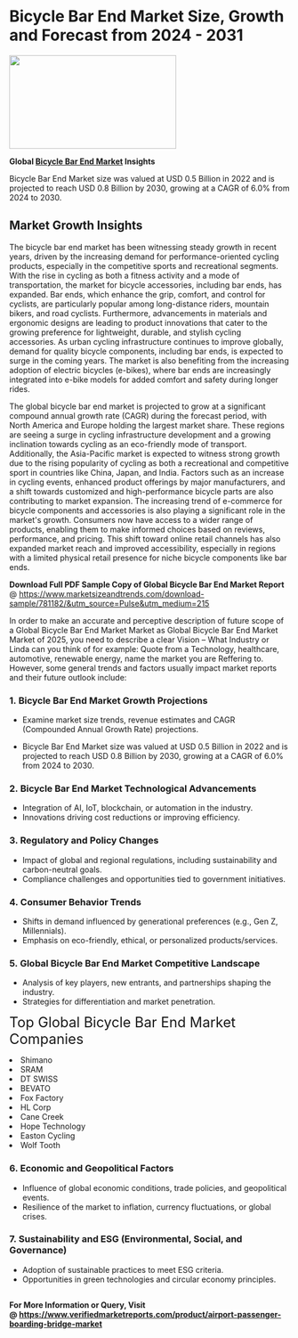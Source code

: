 <H1>Bicycle Bar End Market Size, Growth and Forecast from 2024 - 2031</H1><img class="aligncenter size-medium wp-image-584254" src="https://thirdeyenews.in/wp-content/uploads/2024/09/Global-Market-Research-300x168.jpeg" alt="" width="300" height="168" /><p><strong>Global&nbsp;<a href="https://www.marketsizeandtrends.com/download-sample/781182/&amp;utm_source=Pulse&amp;utm_medium=215">Bicycle Bar End Market</a> Insights</strong></p><p>Bicycle Bar End Market size was valued at USD 0.5 Billion in 2022 and is projected to reach USD 0.8 Billion by 2030, growing at a CAGR of 6.0% from 2024 to 2030.</p><p><h2>Market Growth Insights</h2> <p>The bicycle bar end market has been witnessing steady growth in recent years, driven by the increasing demand for performance-oriented cycling products, especially in the competitive sports and recreational segments. With the rise in cycling as both a fitness activity and a mode of transportation, the market for bicycle accessories, including bar ends, has expanded. Bar ends, which enhance the grip, comfort, and control for cyclists, are particularly popular among long-distance riders, mountain bikers, and road cyclists. Furthermore, advancements in materials and ergonomic designs are leading to product innovations that cater to the growing preference for lightweight, durable, and stylish cycling accessories. As urban cycling infrastructure continues to improve globally, demand for quality bicycle components, including bar ends, is expected to surge in the coming years. The market is also benefiting from the increasing adoption of electric bicycles (e-bikes), where bar ends are increasingly integrated into e-bike models for added comfort and safety during longer rides. </p> <p>The global bicycle bar end market is projected to grow at a significant compound annual growth rate (CAGR) during the forecast period, with North America and Europe holding the largest market share. These regions are seeing a surge in cycling infrastructure development and a growing inclination towards cycling as an eco-friendly mode of transport. Additionally, the Asia-Pacific market is expected to witness strong growth due to the rising popularity of cycling as both a recreational and competitive sport in countries like China, Japan, and India. Factors such as an increase in cycling events, enhanced product offerings by major manufacturers, and a shift towards customized and high-performance bicycle parts are also contributing to market expansion. The increasing trend of e-commerce for bicycle components and accessories is also playing a significant role in the market's growth. Consumers now have access to a wider range of products, enabling them to make informed choices based on reviews, performance, and pricing. This shift toward online retail channels has also expanded market reach and improved accessibility, especially in regions with a limited physical retail presence for niche bicycle components like bar ends. </p><p><span class=""><strong>Download Full PDF Sample Copy of Global Bicycle Bar End Market Report</strong> @ <a href="https://www.marketsizeandtrends.com/download-sample/781182/&amp;utm_source=Pulse&amp;utm_medium=215" target="_blank">https://www.marketsizeandtrends.com/download-sample/781182/&amp;utm_source=Pulse&amp;utm_medium=215</a></span></p><p>In order to make an accurate and perceptive description of future scope of a Global&nbsp;Bicycle Bar End Market Market as Global&nbsp;Bicycle Bar End Market Market of 2025, you need to describe a clear Vision &ndash; What Industry or Linda can you think of for example: Quote from a Technology, healthcare, automotive, renewable energy, name the market you are Reffering to. However, some general trends and factors usually impact market reports and their future outlook include:</p><h3>1.&nbsp;<strong>Bicycle Bar End Market Growth Projections</strong></h3><ul><li>Examine market size trends, revenue estimates and CAGR (Compounded Annual Growth Rate) projections.</li><li><p>Bicycle Bar End Market size was valued at USD 0.5 Billion in 2022 and is projected to reach USD 0.8 Billion by 2030, growing at a CAGR of 6.0% from 2024 to 2030.</p></li></ul><h3>2.&nbsp;<strong>Bicycle Bar End Market Technological Advancements</strong></h3><ul><li>Integration of AI, IoT, blockchain, or automation in the industry.</li><li>Innovations driving cost reductions or improving efficiency.</li></ul><h3>3.&nbsp;<strong>Regulatory and Policy Changes</strong></h3><ul><li>Impact of global and regional regulations, including sustainability and carbon-neutral goals.</li><li>Compliance challenges and opportunities tied to government initiatives.</li></ul><h3>4.&nbsp;<strong>Consumer Behavior Trends</strong></h3><ul><li>Shifts in demand influenced by generational preferences (e.g., Gen Z, Millennials).</li><li>Emphasis on eco-friendly, ethical, or personalized products/services.</li></ul><h3>5.&nbsp;<strong>Global Bicycle Bar End Market Competitive Landscape</strong></h3><ul><li>Analysis of key players, new entrants, and partnerships shaping the industry.</li><li>Strategies for differentiation and market penetration.</li></ul><p data-pm-slice="1 1 []"><span style="color: inherit; font-family: inherit; font-size: 25px;">Top Global Bicycle Bar End Market Companies</span></p><div class="" data-test-id=""><p><li>Shimano</li><li> SRAM</li><li> DT SWISS</li><li> BEVATO</li><li> Fox Factory</li><li> HL Corp</li><li> Cane Creek</li><li> Hope Technology</li><li> Easton Cycling</li><li> Wolf Tooth</li></p></div><h3>6.&nbsp;<strong>Economic and Geopolitical Factors</strong></h3><ul><li>Influence of global economic conditions, trade policies, and geopolitical events.</li><li>Resilience of the market to inflation, currency fluctuations, or global crises.</li></ul><h3>7.&nbsp;<strong>Sustainability and ESG (Environmental, Social, and Governance)</strong></h3><ul><li>Adoption of sustainable practices to meet ESG criteria.</li><li>Opportunities in green technologies and circular economy principles.</li></ul><h2><strong style="font-size: 14px;">For More Information or Query, Visit @&nbsp;</strong><a style="background-color: #ffffff; font-size: 14px;" href="https://www.marketsizeandtrends.com/report/bicycle-bar-end-market/" target="_blank">https://www.verifiedmarketreports.com/product/airport-passenger-boarding-bridge-market</a></h2>
